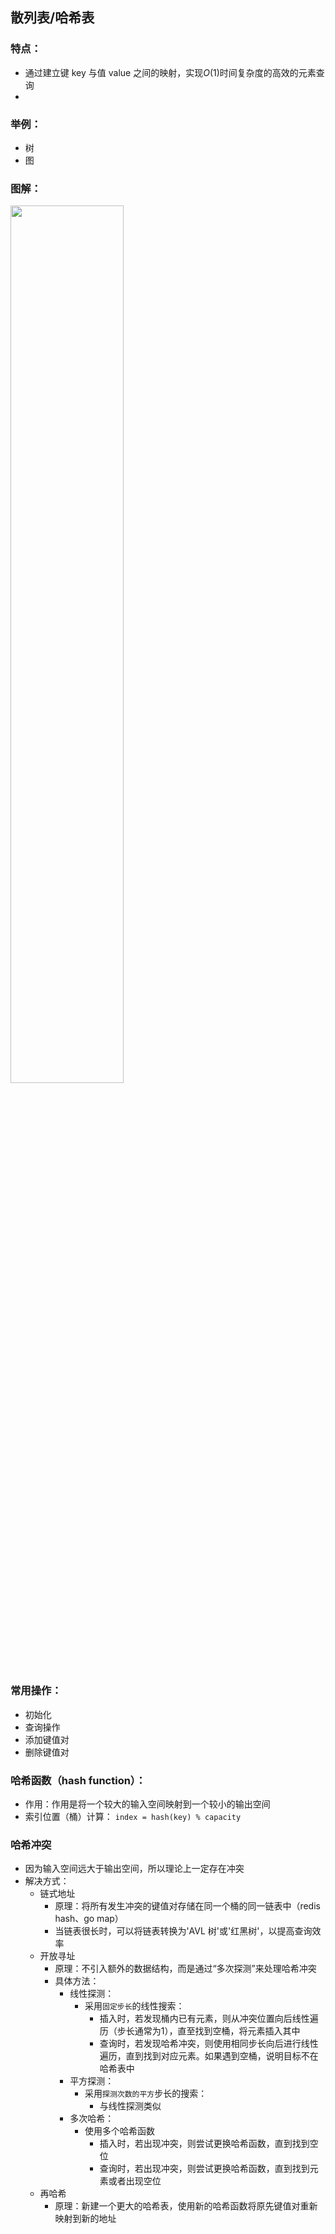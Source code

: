 ## 散列表/哈希表

### 特点：
* 通过建立键 key 与值 value 之间的映射，实现$O(1)$时间复杂度的高效的元素查询
* 

### 举例：
* 树
* 图
    
### 图解：
<img src="https://raw.staticdn.net/Navyum/imgbed/pic/IMG/c8a4e67d172ba7fc2845b8b0efde7a41.png" width =60% >

### 常用操作：
* 初始化
* 查询操作
* 添加键值对
* 删除键值对

### 哈希函数（hash function）：
* 作用：作用是将一个较大的输入空间映射到一个较小的输出空间
* 索引位置（桶）计算： `index = hash(key) % capacity`

### 哈希冲突
* 因为输入空间远大于输出空间，所以理论上一定存在冲突
* 解决方式：
    * 链式地址
        * 原理：将所有发生冲突的键值对存储在同一个桶的同一链表中（redis hash、go map）
        * 当链表很长时，可以将链表转换为'AVL 树'或'红黑树'，以提高查询效率
    * 开放寻址
        * 原理：不引入额外的数据结构，而是通过“多次探测”来处理哈希冲突
        * 具体方法：
            * 线性探测：
                * 采用`固定步长`的线性搜索：
                    * 插入时，若发现桶内已有元素，则从冲突位置向后线性遍历（步长通常为1），直至找到空桶，将元素插入其中
                    * 查询时，若发现哈希冲突，则使用相同步长向后进行线性遍历，直到找到对应元素。如果遇到空桶，说明目标不在哈希表中
            * 平方探测：
                * 采用`探测次数的平方`步长的搜索：
                    * 与线性探测类似
            * 多次哈希：
                * 使用多个哈希函数
                    * 插入时，若出现冲突，则尝试更换哈希函数，直到找到空位
                    * 查询时，若出现冲突，则尝试更换哈希函数，直到找到元素或者出现空位
    * 再哈希
        * 原理：新建一个更大的哈希表，使用新的哈希函数将原先键值对重新映射到新的地址